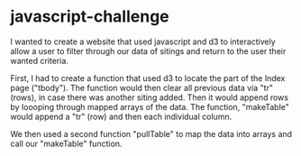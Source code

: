 # javascript-challenge

I wanted to create a website that used javascript and d3 to interactively allow a user to filter through our data of sitings and return to the user their wanted criteria. 

First, I had to create a function that used d3 to locate the part of the Index page ("tbody"). The function would then clear all previous data via "tr" (rows), in case there was another siting added. Then it would append rows by loooping through mapped arrays of the data. The function, "makeTable" would append a "tr" (row) and then each individual column. 

We then used a second function "pullTable" to map the data into arrays and call our "makeTable" function.
